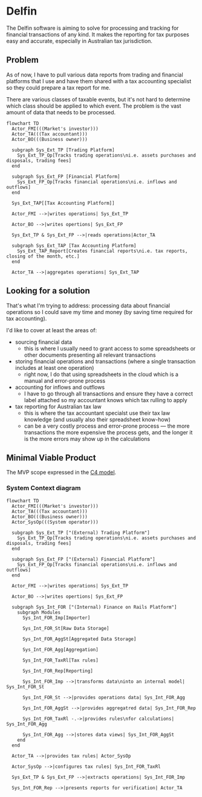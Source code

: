 # Delfin

The Delfin software is aiming to solve for processing and tracking for financial transactions of any kind. It makes the reporting for tax purposes easy and accurate, especially in Australian tax jurisdiction.

## Problem

As of now, I have to pull various data reports from trading and financial platforms that I use and have them shared with a tax accounting specialist so they could prepare a tax report for me.

There are various classes of taxable events, but it's not hard to determine which class should be applied to which event. The problem is the vast amount of data that needs to be processed.

```mermaid
flowchart TD
  Actor_FMI(((Market's investor)))
  Actor_TA(((Tax accountant)))
  Actor_BO(((Business owner)))

  subgraph Sys_Ext_TP [Trading Platform]
    Sys_Ext_TP_Op[Tracks trading operations\ni.e. assets purchases and disposals, trading fees]
  end

  subgraph Sys_Ext_FP [Financial Platform]
    Sys_Ext_FP_Op[Tracks financial operations\ni.e. inflows and outflows]
  end

  Sys_Ext_TAP[[Tax Accounting Platform]]

  Actor_FMI -->|writes operations| Sys_Ext_TP

  Actor_BO -->|writes opertions| Sys_Ext_FP

  Sys_Ext_TP & Sys_Ext_FP -->|reads operations|Actor_TA

  subgraph Sys_Ext_TAP [Tax Accounting Platform]
    Sys_Ext_TAP_Report[Creates financial reports\ni.e. tax reports, closing of the month, etc.]
  end

  Actor_TA -->|aggregates operations| Sys_Ext_TAP
```

## Looking for a solution

That's what I'm trying to address: processing data about financial operations so I could save my time and money (by saving time required for tax accounting).

I'd like to cover at least the areas of:

- sourcing financial data
  - this is where I usually need to grant access to some spreadsheets or other documents presenting all relevant transactions
- storing financial operations and transactions (where a single transaction includes at least one operation)
  - right now, I do that using spreadsheets in the cloud which is a manual and error-prone process
- accounting for inflows and outflows
  - I have to go through all transactions and ensure they have a correct label attached so my accountant knows which tax rulling to apply
- tax reporting for Australian tax law
  - this is where the tax accountant specialst use their tax law knowledge (and usually also their spreadsheet know-how)
  - can be a very costly process and error-prone process — the more transactions the more expensive the process gets, and the longer it is the more errors may show up in the calculations

## Minimal Viable Product

The MVP scope expressed in the [C4 model](https://c4model.com).

### System Context diagram

```mermaid
flowchart TD
  Actor_FMI(((Market's investor)))
  Actor_TA(((Tax accountant)))
  Actor_BO(((Business owner)))
  Actor_SysOp(((System operator)))

  subgraph Sys_Ext_TP ["(External) Trading Platform"]
    Sys_Ext_TP_Op[Tracks trading operations\ni.e. assets purchases and disposals, trading fees]
  end

  subgraph Sys_Ext_FP ["(External) Financial Platform"]
    Sys_Ext_FP_Op[Tracks financial operations\ni.e. inflows and outflows]
  end

  Actor_FMI -->|writes operations| Sys_Ext_TP

  Actor_BO -->|writes opertions| Sys_Ext_FP

  subgraph Sys_Int_FOR ["(Internal) Finance on Rails Platform"]
    subgraph Modules
      Sys_Int_FOR_Imp[Importer]

      Sys_Int_FOR_St[Raw Data Storage]

      Sys_Int_FOR_AggSt[Aggregated Data Storage]

      Sys_Int_FOR_Agg[Aggregation]

      Sys_Int_FOR_TaxRl[Tax rules]

      Sys_Int_FOR_Rep[Reporting]

      Sys_Int_FOR_Imp -->|transforms data\ninto an internal model| Sys_Int_FOR_St

      Sys_Int_FOR_St -->|provides operations data| Sys_Int_FOR_Agg
      
      Sys_Int_FOR_AggSt -->|provides aggregatred data| Sys_Int_FOR_Rep

      Sys_Int_FOR_TaxRl -.->|provides rules\nfor calculations| Sys_Int_FOR_Agg

      Sys_Int_FOR_Agg -->|stores data views| Sys_Int_FOR_AggSt
    end
  end

  Actor_TA -->|provides tax rules| Actor_SysOp
  
  Actor_SysOp -->|configures tax rules| Sys_Int_FOR_TaxRl

  Sys_Ext_TP & Sys_Ext_FP -->|extracts operations| Sys_Int_FOR_Imp

  Sys_Int_FOR_Rep -->|presents reports for verification| Actor_TA


```
